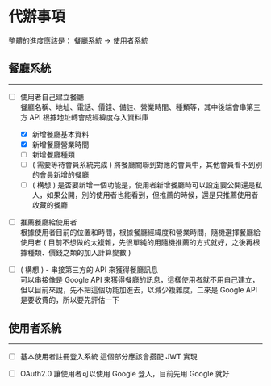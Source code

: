 # 代辦事項

整體的進度應該是：
餐廳系統 -> 使用者系統

## 餐廳系統
---
- [ ] 使用者自己建立餐廳  
  餐廳名稱、地址、電話、價錢、備註、營業時間、種類等，其中後端會串第三方 API 根據地址轉會成經緯度存入資料庫

    - [x] 新增餐廳基本資料
    - [x] 新增餐廳營業時間
    - [ ] 新增餐廳種類
    - [ ] ( 需要等待會員系統完成 ) 將餐廳關聯到對應的會員中，其他會員看不到別的會員新增的餐廳
    - [ ] ( 構想 ) 是否要新增一個功能是，使用者新增餐廳時可以設定要公開還是私人，如果公開，別的使用者也能看到，但推薦的時候，還是只推薦使用者收藏的餐廳
 - [ ] 推薦餐廳給使用者  
  根據使用者目前的位置和時間，根據餐廳經緯度和營業時間，隨機選擇餐廳給使用者 ( 目前不想做的太複雜，先很單純的用隨機推薦的方式就好，之後再根據種類、價錢之類的加入計算變數 )
  

 - [ ] ( 構想 ) - 串接第三方的 API 來獲得餐廳訊息  
  可以串接像是 Google API 來獲得餐廳的訊息，這樣使用者就不用自己建立，但以目前來說，先不把這個功能加進去，以減少複雜度，二來是 Google API 是要收費的，所以要先評估一下

## 使用者系統
---
- [ ] 基本使用者註冊登入系統
  這個部分應該會搭配 JWT 實現

- [ ] OAuth2.0
  讓使用者可以使用 Google 登入，目前先用 Google 就好